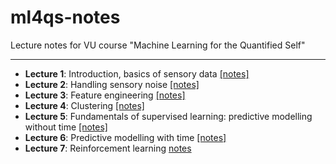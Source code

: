 # ml4qs-notes
Lecture notes for VU course "Machine Learning for the Quantified Self"

---

* **Lecture 1**: Introduction, basics of sensory data [[notes]](https://github.com/timmocking/ml4qs-notes/blob/master/notes/lecture1.md)
* **Lecture 2**: Handling sensory noise [[notes]](https://github.com/timmocking/ml4qs-notes/blob/master/notes/lecture2.md)
* **Lecture 3**: Feature engineering [[notes]](https://github.com/timmocking/ml4qs-notes/blob/master/notes/lecture3.md)
* **Lecture 4**: Clustering [[notes]](https://github.com/timmocking/ml4qs-notes/blob/master/notes/lecture4.md)
* **Lecture 5**: Fundamentals of supervised learning: predictive modelling without time [[notes]](https://github.com/timmocking/ml4qs-notes/blob/master/notes/lecture5.md)
* **Lecture 6**: Predictive modelling with time [[notes]](https://github.com/timmocking/ml4qs-notes/blob/master/notes/lecture6.md)
* **Lecture 7**: Reinforcement learning [notes](https://github.com/timmocking/ml4qs-notes/blob/master/notes/lecture7.md)
